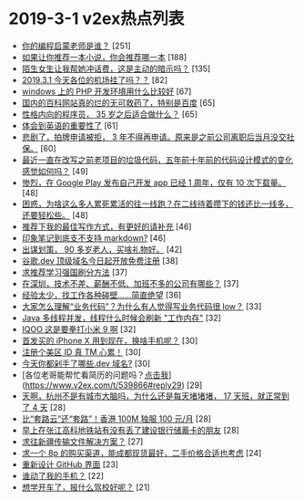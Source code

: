 # 2019-3-1 v2ex热点列表

+ [你的编程启蒙老师是谁？](https://www.v2ex.com/t/539981#reply251) [251]
+ [如果让你推荐一本小说，你会推荐哪一本](https://www.v2ex.com/t/539951#reply188) [188]
+ [陌生女生让我帮她冲话费，这是主动的暗示吗？](https://www.v2ex.com/t/539979#reply135) [135]
+ [2019.3.1 今天各位的机场挂了吗？？](https://www.v2ex.com/t/540108#reply82) [82]
+ [windows 上的 PHP 开发环境用什么比较好](https://www.v2ex.com/t/539958#reply67) [67]
+ [国内的百科网站真的烂的无可救药了，特别是百度](https://www.v2ex.com/t/539910#reply65) [65]
+ [性格内向的程序员， 35 岁之后适合做什么？](https://www.v2ex.com/t/539888#reply65) [65]
+ [体会到英语的重要性了](https://www.v2ex.com/t/539923#reply61) [61]
+ [悲剧了，拍牌申请被拒， 3 年不得再申请。原来是之前公司离职后当月没交社保。](https://www.v2ex.com/t/539931#reply60) [60]
+ [最近一直在改写之前老项目的垃圾代码，五年前十年前的代码设计模式的变化感觉如何吗？](https://www.v2ex.com/t/539879#reply49) [49]
+ [惨烈，在 Google Play 发布自己开发 app 已经 1 周年，仅有 10 次下载量。](https://www.v2ex.com/t/539962#reply48) [48]
+ [困惑，为啥这么多人累死累活的往一线跑？在二线待着攒下的钱还比一线多，还要轻松些。](https://www.v2ex.com/t/540015#reply48) [48]
+ [推荐下我的最佳写作方式，有更好的请补充](https://www.v2ex.com/t/539856#reply46) [46]
+ [印象笔记到底支不支持 markdown?](https://www.v2ex.com/t/539894#reply46) [46]
+ [出谋划策， 90 多岁老人，买啥礼物好。](https://www.v2ex.com/t/539882#reply42) [42]
+ [谷歌.dev 顶级域名今日起开放免费注册](https://www.v2ex.com/t/539886#reply38) [38]
+ [求推荐学习强国刷分方法](https://www.v2ex.com/t/540052#reply37) [37]
+ [在深圳，技术不差、薪酬不低、加班不多的公司有哪些？](https://www.v2ex.com/t/540077#reply37) [37]
+ [经验太少，找工作各种碰壁……简直绝望](https://www.v2ex.com/t/539954#reply36) [36]
+ [大家怎么理解“业务代码”？为什么有人觉得写业务代码很 low？](https://www.v2ex.com/t/539948#reply33) [33]
+ [Java 多线程并发，线程什么时候会刷新 "工作内存"](https://www.v2ex.com/t/539969#reply32) [32]
+ [IQOO 这是要拳打小米 9 啊](https://www.v2ex.com/t/540159#reply32) [32]
+ [首发买的 iPhone X 用到现在，换啥手机呢？](https://www.v2ex.com/t/540027#reply30) [30]
+ [注册个美区 ID 真 TM 心累！](https://www.v2ex.com/t/540058#reply30) [30]
+ [今天你都剁手了哪些.dev 域名?](https://www.v2ex.com/t/539860#reply30) [30]
+ [各位老哥能帮忙看简历的问题吗？[点击我](https://github.com/Paladinhanxiao/myResume/blob/master/wangchunlong.md)](https://www.v2ex.com/t/539866#reply29) [29]
+ [天啊，杭州不是有城市大脑吗，为什么还是每天堵堵堵， 17 天班，就正常到了 4 天](https://www.v2ex.com/t/539928#reply28) [28]
+ [比“套路云”还“套路”！香港 100M 独服 100 元/月](https://www.v2ex.com/t/539943#reply28) [28]
+ [早上在张江高科地铁站有没有丢了建设银行储蓄卡的朋友](https://www.v2ex.com/t/539876#reply28) [28]
+ [求往新疆传输文件解决方案？](https://www.v2ex.com/t/539976#reply27) [27]
+ [求一个 8p 的购买渠道，能成都现货最好，二手价格合适也考虑](https://www.v2ex.com/t/539933#reply24) [24]
+ [重新设计 GitHub 界面](https://www.v2ex.com/t/539873#reply23) [23]
+ [谁动了我的手机？](https://www.v2ex.com/t/539890#reply22) [22]
+ [想学开车了，报什么驾校好呢？](https://www.v2ex.com/t/540039#reply21) [21]
